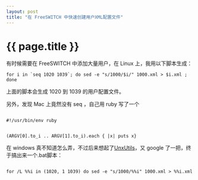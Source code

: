```yaml
---
layout: post
title: "在 FreeSWITCH 中快速创建用户XML配置文件"
---
```


# {{ page.title }}

有时候需要在 FreeSWITCH 中添加大量用户，在 Linux 上，我用以下脚本生成：


    for i in `seq 1020 1039`; do sed -e "s/1000/$i/" 1000.xml > $i.xml ; done

上面的脚本会生成 1020 到 1039 的用户配置文件。


另外，发现 Mac 上竟然没有 seq ，自己用 ruby 写了一个 


<code>
#!/usr/bin/env ruby

(ARGV[0].to_i .. ARGV[1].to_i).each { |x| puts x}
</code>


在 windows 真不知道怎么弄，不过后来想起了[UnxUtils](http://www.dujinfang.com/past/2010/5/27/zai-windows-shang-an-zhuang-unixutils/)，又 google 了一把，终于搞出来一个.bat脚本：

<code>
for /L %%i in (1020, 1 1039) do sed -e "s/1000/%%i" 1000.xml > %%i.xml
</code>
